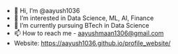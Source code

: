 - 👋 Hi, I’m @aayush1036
- 👀 I’m interested in Data Science, ML, AI, Finance
- 🌱 I’m currently pursuing BTech in Data Science 
- 📫 How to reach me - aayushmaan1306@gmail.com
- Website: https://aayush1036.github.io/profile_website/
